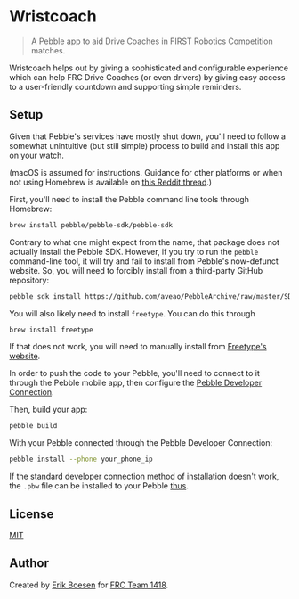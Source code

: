 # Wristcoach
> A Pebble app to aid Drive Coaches in FIRST Robotics Competition matches.

Wristcoach helps out by giving a sophisticated and configurable experience which can help FRC Drive Coaches (or even drivers) by giving easy access to a user-friendly countdown and supporting simple reminders.

## Setup
Given that Pebble's services have mostly shut down, you'll need to follow a somewhat unintuitive (but still simple) process to build and install this app on your watch.

(macOS is assumed for instructions. Guidance for other platforms or when not using Homebrew is available on [this Reddit thread](https://www.reddit.com/r/pebble/comments/9i9aqy/developing_for_pebble_without_cloudpebble_windows).)

First, you'll need to install the Pebble command line tools through Homebrew:
```sh
brew install pebble/pebble-sdk/pebble-sdk
```
Contrary to what one might expect from the name, that package does not actually install the Pebble SDK. However, if you try to run the `pebble` command-line tool, it will try and fail to install from Pebble's now-defunct website. So, you will need to forcibly install from a third-party GitHub repository:
```sh
pebble sdk install https://github.com/aveao/PebbleArchive/raw/master/SDKCores/sdk-core-4.3.tar.bz2
```

You will also likely need to install `freetype`. You can do this through
```sh
brew install freetype
```
If that does not work, you will need to manually install from [Freetype's website](https://www.freetype.org/download.html).

In order to push the code to your Pebble, you'll need to connect to it through the Pebble mobile app, then configure the [Pebble Developer Connection](https://developer.rebble.io/developer.pebble.com/guides/tools-and-resources/developer-connection/index.html).

Then, build your app:
```sh
pebble build
```

With your Pebble connected through the Pebble Developer Connection:
```sh
pebble install --phone your_phone_ip
```

If the standard developer connection method of installation doesn't work, the `.pbw` file can be installed to your Pebble [thus](https://www.youtube.com/watch?v=rTqPyec6EBo).

## License
[MIT](LICENSE)
## Author
Created by [Erik Boesen](https://github.com/ErikBoesen) for [FRC Team 1418](https://github.com/frc1418).
